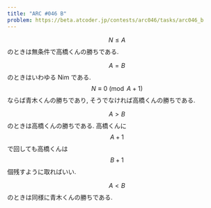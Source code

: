 ```yaml
---
title: "ARC #046 B"
problem: https://beta.atcoder.jp/contests/arc046/tasks/arc046_b
---
```

$$ N \leq A $$ のときは無条件で高橋くんの勝ちである.

$$ A=B $$ のときはいわゆる Nim である. $$ N \equiv 0 \pmod{A+1} $$ ならば青木くんの勝ちであり, そうでなければ高橋くんの勝ちである.

$$ A \gt B $$ のときは高橋くんの勝ちである. 高橋くんに $$ A+1 $$ で回しても高橋くんは $$ B+1 $$ 個残すように取ればいい.

$$ A \lt B $$ のときは同様に青木くんの勝ちである.
